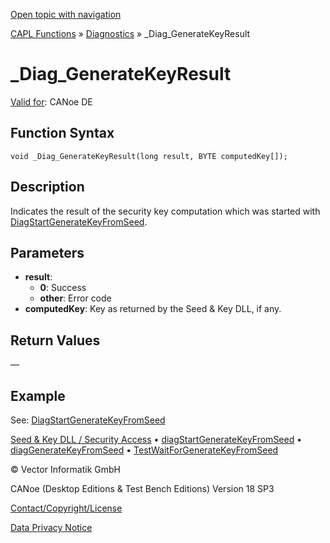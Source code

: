 [Open topic with navigation](../../../../../CANoeDEFamily.htm#Topics/CAPLFunctions/Diagnostics/Functions/CAPLfunctionDiagGenerateKeyResult.md)

[CAPL Functions](../../CAPLfunctions.md) » [Diagnostics](../CAPLfunctionsDiagnosticsOverview.md) » _Diag_GenerateKeyResult

# _Diag_GenerateKeyResult

[Valid for](../../../Shared/FeatureAvailability.md): CANoe DE

## Function Syntax

```plaintext
void _Diag_GenerateKeyResult(long result, BYTE computedKey[]);
```

## Description

Indicates the result of the security key computation which was started with [DiagStartGenerateKeyFromSeed](CAPLfunctionDiagStartGenerateKeyFromSeed.md).

## Parameters

- **result**: 
  - **0**: Success
  - **other**: Error code
- **computedKey**: Key as returned by the Seed & Key DLL, if any.

## Return Values

—

## Example

See: [DiagStartGenerateKeyFromSeed](CAPLfunctionDiagStartGenerateKeyFromSeed.md)

[Seed & Key DLL / Security Access](../../../CANoeCANalyzer/Diagnostics/Special/DiagSecurityDLLAccess.md) • [diagStartGenerateKeyFromSeed](CAPLfunctionDiagStartGenerateKeyFromSeed.md) • [diagGenerateKeyFromSeed](CAPLfunctionDiagGenerateKeyFromSeed.md) • [TestWaitForGenerateKeyFromSeed](../../Test/Functions/CAPLfunctionTestWaitForGenerateKeyFromSeed.md)

© Vector Informatik GmbH

CANoe (Desktop Editions & Test Bench Editions) Version 18 SP3

[Contact/Copyright/License](../../../Shared/ContactCopyrightLicense.md)

[Data Privacy Notice](https://www.vector.com/int/en/company/get-info/privacy-policy/)
